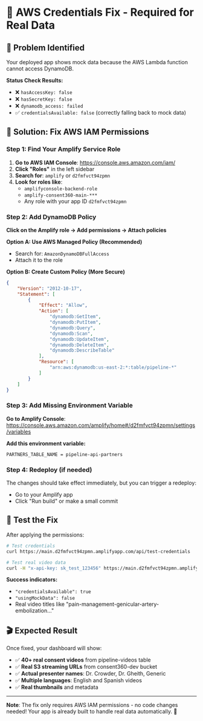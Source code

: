 # 🚨 AWS Credentials Fix - Required for Real Data

## 🎯 **Problem Identified**
Your deployed app shows mock data because the AWS Lambda function cannot access DynamoDB.

**Status Check Results:**
- ❌ `hasAccessKey: false` 
- ❌ `hasSecretKey: false`
- ❌ `dynamodb_access: failed`
- ✅ `credentialsAvailable: false` (correctly falling back to mock data)

## 🔧 **Solution: Fix AWS IAM Permissions**

### Step 1: Find Your Amplify Service Role

1. **Go to AWS IAM Console**: https://console.aws.amazon.com/iam/
2. **Click "Roles"** in the left sidebar
3. **Search for**: `amplify` or `d2fmfvct94zpmn` 
4. **Look for roles like**:
   - `amplifyconsole-backend-role`
   - `amplify-consent360-main-***`
   - Any role with your app ID `d2fmfvct94zpmn`

### Step 2: Add DynamoDB Policy

**Click on the Amplify role → Add permissions → Attach policies**

**Option A: Use AWS Managed Policy (Recommended)**
- Search for: `AmazonDynamoDBFullAccess`
- Attach it to the role

**Option B: Create Custom Policy (More Secure)**
```json
{
    "Version": "2012-10-17",
    "Statement": [
        {
            "Effect": "Allow",
            "Action": [
                "dynamodb:GetItem",
                "dynamodb:PutItem", 
                "dynamodb:Query",
                "dynamodb:Scan",
                "dynamodb:UpdateItem",
                "dynamodb:DeleteItem",
                "dynamodb:DescribeTable"
            ],
            "Resource": [
                "arn:aws:dynamodb:us-east-2:*:table/pipeline-*"
            ]
        }
    ]
}
```

### Step 3: Add Missing Environment Variable

**Go to Amplify Console**: https://console.aws.amazon.com/amplify/home#/d2fmfvct94zpmn/settings/variables

**Add this environment variable:**
```
PARTNERS_TABLE_NAME = pipeline-api-partners
```

### Step 4: Redeploy (if needed)

The changes should take effect immediately, but you can trigger a redeploy:
- Go to your Amplify app
- Click "Run build" or make a small commit

## 🧪 **Test the Fix**

After applying the permissions:

```bash
# Test credentials
curl https://main.d2fmfvct94zpmn.amplifyapp.com/api/test-credentials

# Test real video data  
curl -H "x-api-key: sk_test_123456" https://main.d2fmfvct94zpmn.amplifyapp.com/api/videos/published
```

**Success indicators:**
- `"credentialsAvailable": true`
- `"usingMockData": false` 
- Real video titles like "pain-management-genicular-artery-embolization..."

## 🎬 **Expected Result**

Once fixed, your dashboard will show:
- ✅ **40+ real consent videos** from pipeline-videos table
- ✅ **Real S3 streaming URLs** from consent360-dev bucket  
- ✅ **Actual presenter names**: Dr. Crowder, Dr. Gheith, Generic
- ✅ **Multiple languages**: English and Spanish videos
- ✅ **Real thumbnails** and metadata

---

**Note**: The fix only requires AWS IAM permissions - no code changes needed! Your app is already built to handle real data automatically. 🚀
